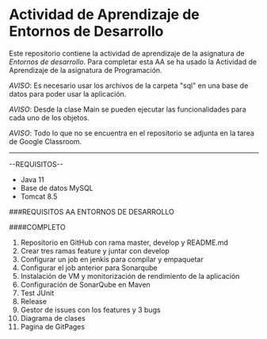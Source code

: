 # Actividad de Aprendizaje de Entornos de Desarrollo

Este repositorio contiene la actividad de aprendizaje de la asignatura de *Entornos de desarrollo*. Para completar esta AA 
se ha usado la Actividad de Aprendizaje de la asignatura de Programación.

*AVISO*: Es necesario usar los archivos de la carpeta "sql" en una base de datos para poder usar la aplicación.

*AVISO*: Desde la clase Main se pueden ejecutar las funcionalidades para cada uno de los objetos.

*AVISO*: Todo lo que no se encuentra en el repositorio se adjunta en la tarea de Google Classroom.


_____________

--REQUISITOS--

- Java 11
- Base de datos MySQL
- Tomcat 8.5

###REQUISITOS AA ENTORNOS DE DESARROLLO

####COMPLETO
1. Repositorio en GitHub con rama master, develop y README.md
2. Crear tres ramas feature y juntar con develop
3. Configurar un job en jenkis para compilar y empaquetar
4. Configurar el job anterior para Sonarqube
5. Instalación de VM y monitorización de rendimiento de la aplicación
6. Configuración de SonarQube en Maven
7. Test JUnit
8. Release 
9. Gestor de issues con los features y 3 bugs
10. Diagrama de clases
11. Pagina de GitPages




